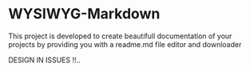 # WYSIWYG-Markdown

This project is developed to create beautifull documentation of your projects by providing you with a readme.md file editor and downloader

DESIGN IN ISSUES !!..

